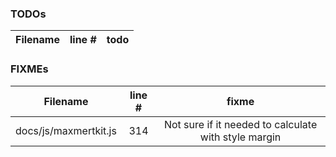 ### TODOs
| Filename | line # | todo
|:--------:|:------:|:------:


### FIXMEs
| Filename | line # | fixme
|:--------:|:------:|:------:
| docs/js/maxmertkit.js | 314 | Not sure if it needed to calculate with style margin
